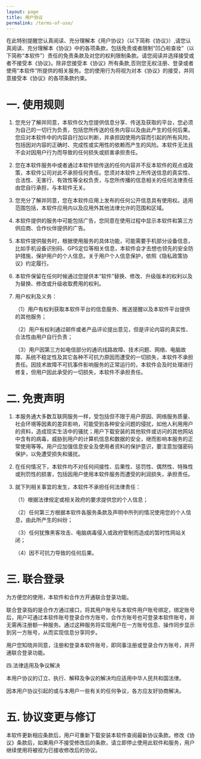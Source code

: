 ```yaml
---
layout: page
title: 用户协议
permalink: /terms-of-use/
---
```


在此特别提醒您认真阅读、充分理解本《用户协议》（以下简称《协议》）,请您认真阅读、充分理解本《协议》中的各项条款，包括免责或者限制“凹凸啦查妆”（以下简称“本软件”）责任的免责条款及对您的权利限制条款。请您阅读并选择接受或者不接受本《协议》。除非您接受本《协议》所有条款,否则您无权注册、登录或者使用“本软件”所提供的相关服务。您的使用行为将视为对本《协议》的接受，并同意接受本《协议》的各项条款约束。

# 一. 使用规则

1. 您充分了解并同意，本软件仅为您提供信息分享、传送及获取的平台，您必须为自己的一切行为负责，包括您所传送的任务内容以及由此产生的任何后果。您应对本软件中的内容自行加以判断，并承担因使用内容而引起的所有风险，包括因对内容的正确时、完成性或实用性的依赖而产生的风险。本软件无法且不会对因用户行为而导致的任何损失或损害承担责任。

2. 您在本软件服务中或者通过本软件锁传送的任何内容并不反本软件的观点或政策，本软件公司对此不承担任何责任。您须对本软件上所传送信息的真实性、合法性、无害行、有效性等全权负责，与您所传播的信息相关的任何法律责任由您自行承担，与本软件无关。

3. 您充分了解并同意，您在本软件应用上发布的任何公开信息具有使用权。适用范围包括，本软件应用内以及应用外其他法律允许的范围和区域。 

4. 本软件提供的服务中可能包括广告，您同意在使用过程中显示本软件和第三方供应商、合作伙伴提供的广告。

5. 本软件提供服务时，根据使用服务的具体功能，可能需要手机部分设备信息，比如手机设备识别码、GPS定位等相关信息，本软件会才去想也领先的安全防护措施，保护用户的个人信息。关于用户个人信息保护，依照《隐私政策协议》约定履行。

6. 本软件保留在任何时候通过您提供本“软件”替换、修改、升级版本的权利以及为替换、修改或升级收取费用的权利。

7. 用户权利及义务：

    （1）用户有权利获取本软件平台的信息服务、推送提醒以及本软件平台提供的其他服务；

    （2）用户有权利通过邮件或者产品评论提出意见，但是评论内容的真实性、合法性由用户自行负责；

    （3）用户因第三方如电信部分的通讯线路故障、技术问题、网络、电脑故障、系统不稳定性及其它各种不可抗力原因而遭受的一切损失，本软件不承担责任。因技术故障不可抗事件影响服务的正常运行的，本软件会及时处理进行修复，但用户因此承受的一切损失，本软件不承担责任。

# 二. 免责声明

1. 本服务通大多数互联网服务一样，受包括但不限于用户原因、网络服务质量、社会环境等因素的差异影响，可能受到各种安全问题的侵扰，如他人利用用户的资料，造成现实生活中的骚扰；用户下载安装的其他软件或访问的其他网站中含有的病毒，威胁到用户的计算机信息和数据的安全，继而影响本服务的正常使用等等。用户应加强信息安全及使用者资料的保护意识，要注意加强密码保护，以免遭受损失和骚扰。 

2. 在任何情况下，本软件均不对任何间接性、后果性、惩罚性、偶然性、特殊性或刑罚性的损害，包括因用户使用本软件服务而遭受的利润损失，承担责任。 

3. 就下列相关事宜的发生，本软件不承担任何法律责任：

    （1）根据法律规定或相关政府的要求提供您的个人信息；

    （2）任何第三方根据本软件各服务条款及声明中所列的情况使用您的个人信息，由此所产生的纠纷；

    （3）任何犹豫黑客攻击、电脑病毒侵入或政府管制而造成的暂时性网站关闭；

    （4）因不可抗力导致的任何后果。

# 三. 联合登录

为方便您的使用，本软件和合作方开通联合登录功能。  

联合登录指的是合作方通过接口，将其用户账号与本软件用户账号绑定，绑定账号后，用户可通过本软件账号登录合作方账号，合作方账号也可登录本软件账号，并无需再注册额一种服务。通过这种服务将实现用户在一方账号信息、操作同步显示到另一方账号，从而实现信息分享同步。

 用户您知晓并同意，注册和登录本软件账号，即同事注册或登录合作方账号，并开通联合登录功能。 

 四.法律适用及争议解决   

本用户协议的订立、执行、解释及争议的解决均应适用中华人民共和国法律。

因本用户协议引起的或与本用户一些有关的任何争议，各方应友好协商解决。

# 五. 协议变更与修订 

本软件更新相应条款后，用户可重新下载安装本软件查阅最新协议条款。修改《协议》条款后，如果用户不接受修改后的条款，请立即停止使用此软件和服务，用户继续使用将被视为已接收修改后的协议。